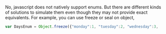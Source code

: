 
  No, javascript does not natively support enums. But there are different kinds of solutions to simulate them even though they may not provide exact equivalents. For example, you can use freeze or seal on object,

  ```javascript
  var DaysEnum = Object.freeze({"monday":1, "tuesday":2, "wednesday":3, ...})
  ```

